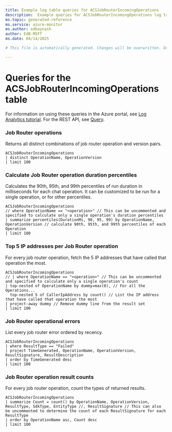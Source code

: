 ```yaml
---
title: Example log table queries for ACSJobRouterIncomingOperations
description:  Example queries for ACSJobRouterIncomingOperations log table
ms.topic: generated-reference
ms.service: azure-monitor
ms.author: edbaynash
author: EdB-MSFT
ms.date: 04/14/2025

# This file is automatically generated. Changes will be overwritten. Do not change this file directly. 

---
```


# Queries for the ACSJobRouterIncomingOperations table

For information on using these queries in the Azure portal, see [Log Analytics tutorial](/azure/azure-monitor/logs/log-analytics-tutorial). For the REST API, see [Query](/rest/api/loganalytics/query).


### Job Router operations  


Returns all distinct combinations of job router operation and version pairs.  

```query
ACSJobRouterIncomingOperations
| distinct OperationName, OperationVersion 
| limit 100
```



### Calculate Job Router operation duration percentiles  


Calculates the 90th, 95th, and 99th percentiles of run duration in milliseconds for each chat operation. It can be customized to be run for a single operation, or for other percentiles.  

```query
ACSJobRouterIncomingOperations
// where OperationName == "<operation>" // This can be uncommented and specified to calculate only a single operation's duration percentiles
| summarize percentiles(DurationMs, 90, 95, 99) by OperationName, OperationVersion // calculate 90th, 95th, and 99th percentiles of each Operation
| limit 100

```



### Top 5 IP addresses per Job Router operation  


For every job router operation, fetch the 5 IP addresses that have called that operation the most.  

```query
ACSJobRouterIncomingOperations
// | where OperationName == "<operation>" // This can be uncommented and specified to calculate only a single operation's count
| top-nested of OperationName by dummy=max(0), // For all the Operations...
  top-nested 5 of CallerIpAddress by count() // List the IP address that have called that operation the most
| project-away dummy // Remove dummy line from the result set
| limit 100
```



### Job Router operational errors  


List every job router error ordered by recency.  

```query
ACSJobRouterIncomingOperations
| where ResultType == "Failed"
| project TimeGenerated, OperationName, OperationVersion, ResultSignature, ResultDescription
| order by TimeGenerated desc
| limit 100
```



### Job Router operation result counts  


For every job router operation, count the types of returned results.  

```query
ACSJobRouterIncomingOperations
| summarize Count = count() by OperationName, OperationVersion, ResultType, SdkType, EntityType //, ResultSignature // This can also be uncommented to determine the count of each ResultSignature for each ResultType 
| order by OperationName asc, Count desc
| limit 100
```

